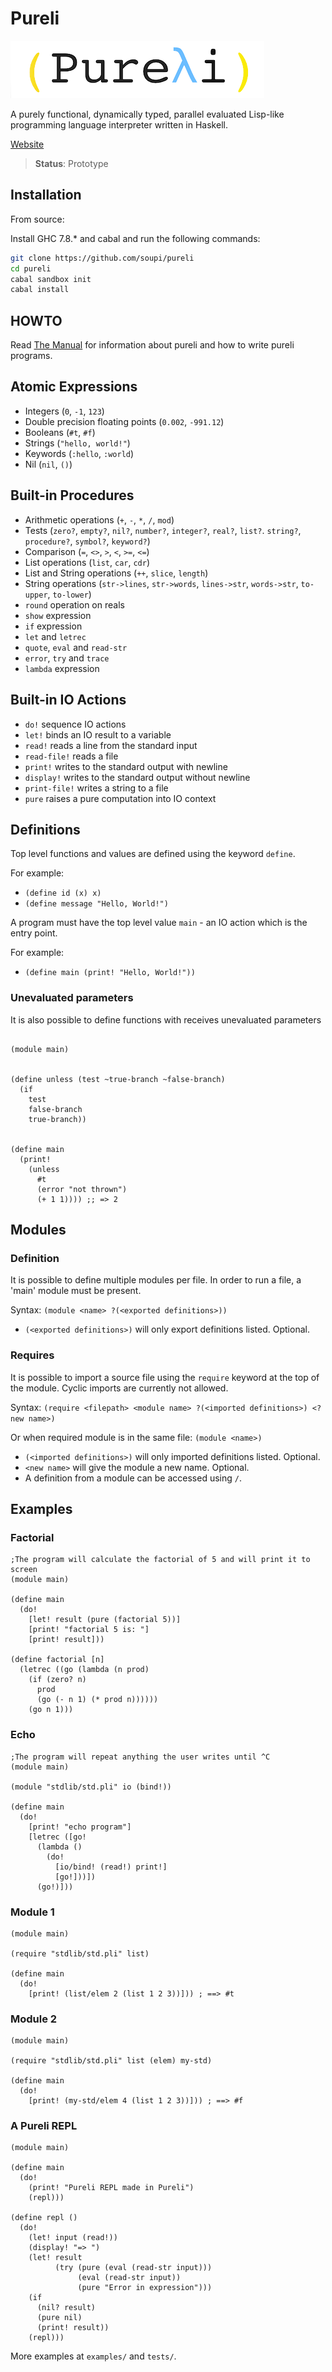Pureli
======

![(Pureli)](manual/assets/pureli-light-small-transpar.png)

A purely functional, dynamically typed, parallel evaluated Lisp-like programming language interpreter written in Haskell.

[Website](http://soupi.github.io/pureli)

> **Status**: Prototype


Installation
------------

From source:

Install GHC 7.8.* and cabal and run the following commands:

```sh
git clone https://github.com/soupi/pureli
cd pureli
cabal sandbox init
cabal install
```

HOWTO
-----

Read [The Manual](http://soupi.github.io/pureli/manual.html) for information about pureli and how to write pureli programs.

Atomic Expressions
------------------

- Integers (`0`, `-1`, `123`)
- Double precision floating points (`0.002`, `-991.12`)
- Booleans (`#t`, `#f`)
- Strings (`"hello, world!"`)
- Keywords (`:hello`, `:world`)
- Nil (`nil`, `()`)

Built-in Procedures
-------------------

- Arithmetic operations (`+`, `-`, `*`, `/`, `mod`)
- Tests (`zero?`, `empty?`, `nil?`, `number?`, `integer?`, `real?`, `list?`. `string?`, `procedure?`, `symbol?`, `keyword?`)
- Comparison (`=`, `<>`, `>`, `<`, `>=`, `<=`)
- List operations (`list`, `car`, `cdr`)
- List and String operations (`++`, `slice`, `length`)
- String operations (`str->lines`, `str->words`, `lines->str`, `words->str`, `to-upper`, `to-lower`)
- `round` operation on reals
- `show` expression
- `if` expression
- `let` and `letrec`
- `quote`, `eval` and `read-str`
- `error`, `try` and `trace`
- `lambda` expression

Built-in IO Actions
-------------------

- `do!` sequence IO actions
- `let!` binds an IO result to a variable
- `read!` reads a line from the standard input
- `read-file!` reads a file
- `print!` writes to the standard output with newline
- `display!` writes to the standard output without newline
- `print-file!` writes a string to a file
- `pure` raises a pure computation into IO context


Definitions
-----------

Top level functions and values are defined using the keyword `define`.

For example:

- `(define id (x) x)`
- `(define message "Hello, World!")`


A program must have the top level value `main` - an IO action which is the entry point.

For example:

- `(define main (print! "Hello, World!"))`


### Unevaluated parameters

It is also possible to define functions with receives unevaluated parameters

```rkt

(module main)


(define unless (test ~true-branch ~false-branch)
  (if
    test
    false-branch
    true-branch))


(define main
  (print!
    (unless
      #t
      (error "not thrown")
      (+ 1 1)))) ;; => 2

```

Modules
-------

### Definition

It is possible to define multiple modules per file. In order to run a file, a 'main' module must be present.

Syntax: `(module <name> ?(<exported definitions>))`

- `(<exported definitions>)` will only export definitions listed. Optional.



### Requires

It is possible to import a source file using the `require` keyword at the top of the module. Cyclic imports are currently not allowed.

Syntax: `(require <filepath> <module name> ?(<imported definitions>) <?new name>)`

Or when required module is in the same file: `(module <name>)`

- `(<imported definitions>)` will only imported definitions listed. Optional.
- `<new name>` will give the module a new name. Optional.
- A definition from a module can be accessed using `/`.


Examples
--------

### Factorial

```rkt
;The program will calculate the factorial of 5 and will print it to screen
(module main)

(define main
  (do!
    [let! result (pure (factorial 5))]
    [print! "factorial 5 is: "]
    [print! result]))

(define factorial [n]
  (letrec ((go (lambda (n prod)
    (if (zero? n)
      prod
      (go (- n 1) (* prod n))))))
    (go n 1)))

```

### Echo

```rkt
;The program will repeat anything the user writes until ^C
(module main)

(module "stdlib/std.pli" io (bind!))

(define main
  (do!
    [print! "echo program"]
    [letrec ([go!
      (lambda ()
        (do!
          [io/bind! (read!) print!]
          [go!]))])
      (go!)]))
```

### Module 1

```rkt
(module main)

(require "stdlib/std.pli" list)

(define main
  (do!
    [print! (list/elem 2 (list 1 2 3))])) ; ==> #t
```


### Module 2

```rkt
(module main)

(require "stdlib/std.pli" list (elem) my-std)

(define main
  (do!
    [print! (my-std/elem 4 (list 1 2 3))])) ; ==> #f

```

### A Pureli REPL
```rkt
(module main)

(define main
  (do!
    (print! "Pureli REPL made in Pureli")
    (repl)))

(define repl ()
  (do!
    (let! input (read!))
    (display! "=> ")
    (let! result
          (try (pure (eval (read-str input)))
               (eval (read-str input))
               (pure "Error in expression")))
    (if
      (nil? result)
      (pure nil)
      (print! result))
    (repl)))
```

More examples at `examples/` and `tests/`.

